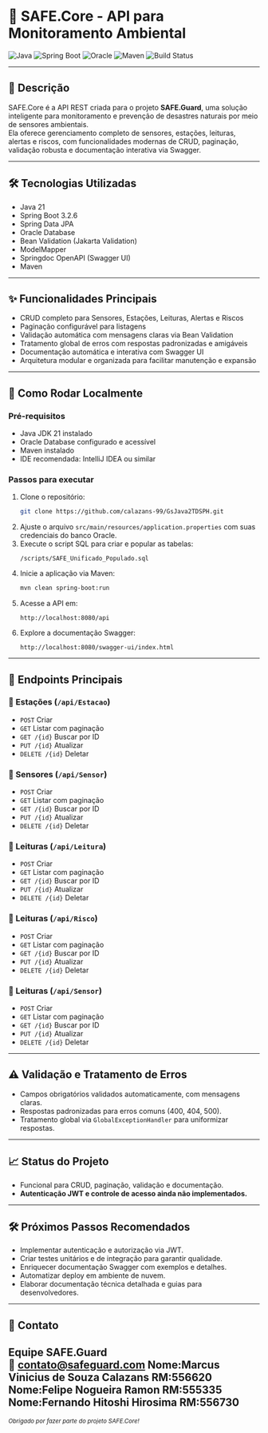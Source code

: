 # 🚀 SAFE.Core - API para Monitoramento Ambiental

![Java](https://img.shields.io/badge/Java-21-blue?logo=java)
![Spring Boot](https://img.shields.io/badge/Spring_Boot-3.2.6-green?logo=springboot)
![Oracle](https://img.shields.io/badge/Oracle-Database-red?logo=oracle)
![Maven](https://img.shields.io/badge/Maven-3.9.0-blue?logo=apachemaven)
![Build Status](https://img.shields.io/badge/build-passing-brightgreen)

---

## 📖 Descrição

SAFE.Core é a API REST criada para o projeto **SAFE.Guard**, uma solução inteligente para monitoramento e prevenção de desastres naturais por meio de sensores ambientais.  
Ela oferece gerenciamento completo de sensores, estações, leituras, alertas e riscos, com funcionalidades modernas de CRUD, paginação, validação robusta e documentação interativa via Swagger.

---

## 🛠 Tecnologias Utilizadas

- Java 21
- Spring Boot 3.2.6
- Spring Data JPA
- Oracle Database
- Bean Validation (Jakarta Validation)
- ModelMapper
- Springdoc OpenAPI (Swagger UI)
- Maven

---

## ✨ Funcionalidades Principais

- CRUD completo para Sensores, Estações, Leituras, Alertas e Riscos
- Paginação configurável para listagens
- Validação automática com mensagens claras via Bean Validation
- Tratamento global de erros com respostas padronizadas e amigáveis
- Documentação automática e interativa com Swagger UI
- Arquitetura modular e organizada para facilitar manutenção e expansão

---

## 🚀 Como Rodar Localmente

### Pré-requisitos

- Java JDK 21 instalado
- Oracle Database configurado e acessível
- Maven instalado
- IDE recomendada: IntelliJ IDEA ou similar

### Passos para executar

1. Clone o repositório:
   ```bash
   git clone https://github.com/calazans-99/GsJava2TDSPH.git
   ```
2. Ajuste o arquivo `src/main/resources/application.properties` com suas credenciais do banco Oracle.
3. Execute o script SQL para criar e popular as tabelas:
   ```
   /scripts/SAFE_Unificado_Populado.sql
   ```
4. Inicie a aplicação via Maven:
   ```bash
   mvn clean spring-boot:run
   ```
5. Acesse a API em:
   ```
   http://localhost:8080/api
   ```
6. Explore a documentação Swagger:
   ```
   http://localhost:8080/swagger-ui/index.html
   ```

---

## 📑 Endpoints Principais

### 📍 Estações (`/api/Estacao`)
- `POST` Criar
- `GET` Listar com paginação
- `GET /{id}` Buscar por ID
- `PUT /{id}` Atualizar
- `DELETE /{id}` Deletar

### 📍 Sensores (`/api/Sensor`)
- `POST` Criar
- `GET` Listar com paginação
- `GET /{id}` Buscar por ID
- `PUT /{id}` Atualizar
- `DELETE /{id}` Deletar

### 📍 Leituras (`/api/Leitura`)
- `POST` Criar
- `GET` Listar com paginação
- `GET /{id}` Buscar por ID
- `PUT /{id}` Atualizar
- `DELETE /{id}` Deletar

### 📍 Leituras (`/api/Risco`)
- `POST` Criar
- `GET` Listar com paginação
- `GET /{id}` Buscar por ID
- `PUT /{id}` Atualizar
- `DELETE /{id}` Deletar

### 📍 Leituras (`/api/Sensor`)
- `POST` Criar
- `GET` Listar com paginação
- `GET /{id}` Buscar por ID
- `PUT /{id}` Atualizar
- `DELETE /{id}` Deletar

---

## ⚠️ Validação e Tratamento de Erros

- Campos obrigatórios validados automaticamente, com mensagens claras.
- Respostas padronizadas para erros comuns (400, 404, 500).
- Tratamento global via `GlobalExceptionHandler` para uniformizar respostas.

---

## 📈 Status do Projeto

- Funcional para CRUD, paginação, validação e documentação.
- **Autenticação JWT e controle de acesso ainda não implementados.**

---

## 🛠 Próximos Passos Recomendados

- Implementar autenticação e autorização via JWT.
- Criar testes unitários e de integração para garantir qualidade.
- Enriquecer documentação Swagger com exemplos e detalhes.
- Automatizar deploy em ambiente de nuvem.
- Elaborar documentação técnica detalhada e guias para desenvolvedores.

---

## 🤝 Contato

Equipe SAFE.Guard  
📧 contato@safeguard.com
Nome:Marcus Vinicius de Souza Calazans RM:556620
Nome:Felipe Nogueira Ramon RM:555335
Nome:Fernando Hitoshi Hirosima RM:556730
---

<sup>_Obrigado por fazer parte do projeto SAFE.Core!_</sup>
